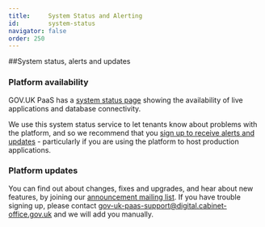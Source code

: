 ```yaml
---
title:     System Status and Alerting
id:        system-status
navigator: false
order: 250
---
```

##System status, alerts and updates

### Platform availability

GOV.UK PaaS has a [system status page](https://status.cloud.service.gov.uk) showing the availability of live applications and database connectivity. 

We use this system status service to let tenants know about problems with the platform, and so we recommend that you [sign up to receive alerts and updates](https://status.cloud.service.gov.uk/) - particularly if you are using the platform to host production applications.

### Platform updates

You can find out about changes, fixes and upgrades, and hear about new features, by joining our [announcement mailing list](https://groups.google.com/a/digital.cabinet-office.gov.uk/forum/?hl=en#!forum/gov-uk-paas-announce). If you have trouble signing up, please contact [gov-uk-paas-support@digital.cabinet-office.gov.uk](mailto:gov-uk-paas-support@digital.cabinet-office.gov.uk) and we will add you manually. 
